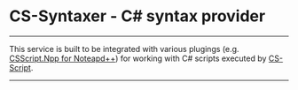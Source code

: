 # CS-Syntaxer - C# syntax provider 
<img align="right" src="https://raw.githubusercontent.com/oleg-shilo/cs-script/master/src/logo/css_logo_100x100.png" alt="" style="float:right">

---
This service is built to be integrated with various plugings (e.g. [CSScript.Npp for Noteapd++](https://github.com/oleg-shilo/cs-script.npp)) for working with C# scripts executed by [CS-Script](https://github.com/oleg-shilo/cs-script).

---